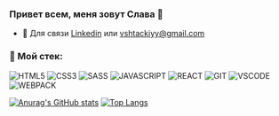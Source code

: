 ### Привет всем, меня зовут Слава 👋

- 📧 Для связи [Linkedin](www.linkedin.com/in/viacheslav-shtackiy) или vshtackiyy@gmail.com

### 🔨 Мой стек:

![HTML5](https://img.shields.io/badge/-HTML5-F3F55F?style=for-the-badge&logo=html5)
![CSS3](https://img.shields.io/badge/-CSS3-E655CE?style=for-the-badge&logo=css3)
![SASS](https://img.shields.io/badge/-SASS-2EA20A?style=for-the-badge&logoColor=white&logo=Sass)
![JAVASCRIPT](https://img.shields.io/badge/-JAVASCRIPT-black?style=for-the-badge&logoColor=F7DF1E&logo=JavaScript)
![REACT](https://img.shields.io/badge/-REACT-black?style=for-the-badge&logoColor=61DAFB&logo=react)
![GIT](https://img.shields.io/badge/-Git-F05032?style=for-the-badge&logoColor=white&logo=git)
![VSCODE](https://img.shields.io/badge/-Visual_Studio_Code-007ACC?style=for-the-badge&logoColor=white&logo=visualstudiocode)
![WEBPACK](https://img.shields.io/badge/-WEBpack_Code-8DD6F9?style=for-the-badge&logoColor=black&logo=webpack)

[![Anurag's GitHub stats](https://github-readme-stats.vercel.app/api?username=svtlife&theme=dracula&line_height=27)](https://github.com/anuraghazra/github-readme-stats)
[![Top Langs](https://github-readme-stats.vercel.app/api/top-langs/?username=svtlife&theme=dracula)](https://github.com/anuraghazra/github-readme-stats)

<!--
**svtlife/svtlife** is a ✨ _special_ ✨ repository because its `README.md` (this file) appears on your GitHub profile.

-->
